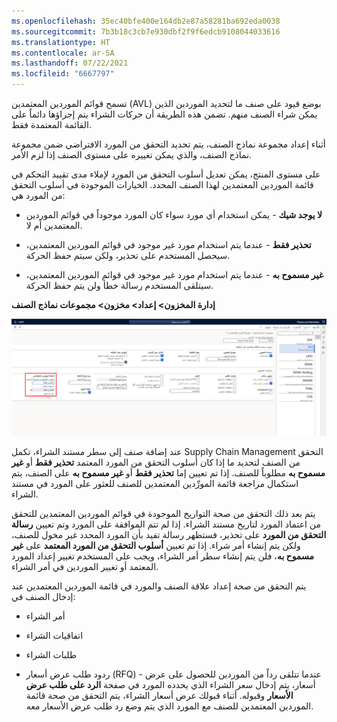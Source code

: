 ```yaml
---
ms.openlocfilehash: 35ec40bfe400e164db2e87a58281ba692eda0038
ms.sourcegitcommit: 7b3b18c3cb7e930dbf2f9f6edcb9108044033616
ms.translationtype: HT
ms.contentlocale: ar-SA
ms.lasthandoff: 07/22/2021
ms.locfileid: "6667797"
---
```

تسمح قوائم الموردين المعتمدين (AVL) بوضع قيود على صنف ما لتحديد الموردين الذين يمكن شراء الصنف منهم. تضمن هذه الطريقة أن حركات الشراء يتم إجراؤها دائماً على القائمة المعتمدة فقط.

أثناء إعداد مجموعة نماذج الصنف، يتم تحديد التحقق من المورد الافتراضي ضمن مجموعة نماذج الصنف، والذي يمكن تغييره على مستوى الصنف إذا لزم الأمر.

على مستوى المنتج، يمكن تعديل أسلوب التحقق من المورِد لإملاء مدى تقييد التحكم في قائمة الموردين المعتمدين لهذا الصنف المحدد. الخيارات الموجودة في أسلوب التحقق من المورد هي:

-   **لا يوجد شيك** - يمكن استخدام أي مورد سواء كان المورد موجوداً في قوائم الموردين المعتمدين أم لا.

-   **تحذير فقط** - عندما يتم استخدام مورد غير موجود في قوائم الموردين المعتمدين، سيحصل المستخدم على تحذير، ولكن سيتم حفظ الحركة.

-   **غير مسموح به** - عندما يتم استخدام مورد غير موجود في قوائم الموردين المعتمدين، سيتلقى المستخدم رسالة خطأ ولن يتم حفظ الحركة.

**إدارة المخزون> إعداد> مخزون> مجموعات نماذج الصنف**

[![لقطة شاشة لصفحة مجموعات نماذج الصنف.](../media/item-model-group.png)](../media/item-model-group.png#lightbox)


عند إضافة صنف إلى سطر مستند الشراء، تكمل Supply Chain Management التحقق من الصنف لتحديد ما إذا كان أسلوب التحقق من المورد المعتمد **تحذير فقط** أو **غير مسموح به** مطلوباً للصنف. إذا تم تعيين إما **تحذير فقط** أو **غير مسموح به** على الصنف، يتم استكمال مراجعة قائمة المورِّدين المعتمدين للصنف للعثور على المورد في مستند الشراء. 

يتم بعد ذلك التحقق من صحة التواريخ الموجودة في قوائم الموردين المعتمدين للتحقق من اعتماد المورد لتاريخ مستند الشراء. إذا لم تتم الموافقة على المورد وتم تعيين **رسالة التحقق من المورد** على تحذير، فستظهر رسالة تفيد بأن المورد المحدد غير مخول للصنف، ولكن يتم إنشاء أمر شراء. إذا تم تعيين **أسلوب التحقق من المورد المعتمد** على **غير مسموح به**، فلن يتم إنشاء سطر أمر الشراء، ويجب على المستخدم تغيير إعداد المورد المعتمد أو تغيير الموردين في أمر الشراء.

يتم التحقق من صحة إعداد علاقة الصنف والمورد في قائمة الموردين المعتمدين عند إدخال الصنف في:

-   أمر الشراء

-   اتفاقيات الشراء

-   طلبات الشراء

-   ردود طلب عرض أسعار (RFQ) - عندما تتلقى رداً من الموردين للحصول على عرض أسعار، يتم إدخال سعر الشراء الذي يحدده المورد في صفحة **الرد على طلب عرض الأسعار** وقبوله. أثناء قبولك عرض أسعار الشراء، يتم التحقق من صحة قائمة الموردين المعتمدين للصنف مع المورد الذي يتم وضع رد طلب عرض الأسعار معه.
